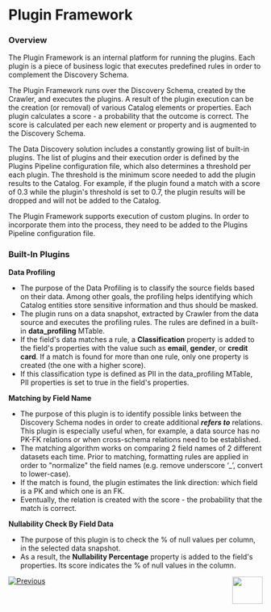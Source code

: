 <web>

# Plugin Framework

### Overview

The Plugin Framework is an internal platform for running the plugins. Each plugin is a piece of business logic that executes predefined rules in order to complement the Discovery Schema. 

The Plugin Framework runs over the Discovery Schema, created by the Crawler, and executes the plugins. A result of the plugin execution can be the creation (or removal) of various Catalog elements or properties. Each plugin calculates a score - a probability that the outcome is correct. The score is calculated per each new element or property and is augmented to the Discovery Schema.

The Data Discovery solution includes a constantly growing list of built-in plugins. The list of plugins and their execution order is defined by the Plugins Pipeline configuration file, which also determines a threshold per each plugin. The threshold is the minimum score needed to add the plugin results to the Catalog. For example, if the plugin found a match with a score of 0.3 while the plugin's threshold is set to 0.7, the plugin results will be dropped and will not be added to the Catalog. 

The Plugin Framework supports execution of custom plugins. In order to incorporate them into the process, they need to be added to the Plugins Pipeline configuration file.

### Built-In Plugins

**Data Profiling**

* The purpose of the Data Profiling is to classify the source fields based on their data. Among other goals, the profiling helps identifying which Catalog entities store sensitive information and thus should be masked. 
* The plugin runs on a data snapshot, extracted by Crawler from the data source and executes the profiling rules. The rules are defined in a built-in **data_profiling** MTable. 
* If the field's data matches a rule, a **Classification** property is added to the field's properties with the value such as **email**, **gender**, or **credit card**. If a match is found for more than one rule, only one property is created (the one with a higher score).
* If this classification type is defined as PII in the data_profiling MTable, PII properties is set to true in the field's properties. 

**Matching by Field Name**

* The purpose of this plugin is to identify possible links between the Discovery Schema nodes in order to create additional ***refers to*** relations. This plugin is especially useful when, for example, a data source has no PK-FK relations or when cross-schema relations need to be established. 
* The matching algorithm works on comparing 2 field names of 2 different datasets each time. Prior to matching, formatting rules are applied in order to "normalize" the field names (e.g. remove underscore ‘_’, convert to lower-case). 
* If the match is found, the plugin estimates the link direction: which field is a PK and which one is an FK.
* Eventually, the relation is created with the score - the probability that the match is correct. 

**Nullability Check By Field Data**

* The purpose of this plugin is to check the % of null values per column, in the selected data snapshot.
* As a result, the **Nullability Percentage** property is added to the field's properties. Its score indicates the % of null values in the column.



[![Previous](/articles/images/Previous.png)](03_discovery_process.md)[<img align="right" width="60" height="54" src="/articles/images/Next.png">](05_catalog_app.md) 

</web>